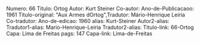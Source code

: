 Numero: 66
Titulo: Ortog
Autor: Kurt Steiner
Co-autor: 
Ano-de-Publicacaoo: 1961
Titulo-original: "Aux Armes dOrtog",Tradutor: Mário-Henrique Leiria
Co-tradutor: 
Ano-de-edicao: 1960
alias: Kurt-Steiner
Autor2-alias: 
Tradutor1-alias: Mario-Henrique-Leiria
Tradutor2-alias: 
Titulo-link: 66-Ortog
Capa: Lima de Freitas
pags: 147
Capa-link: Lima-de-Freitas